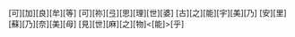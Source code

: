 [可][加][良][牟][等] [可][祢][弖][思][理][世][婆] [古][之][能][宇][美][乃] [安][里][蘇][乃][奈][美][母] [見][世][麻][之][物]<[能]>[乎]
